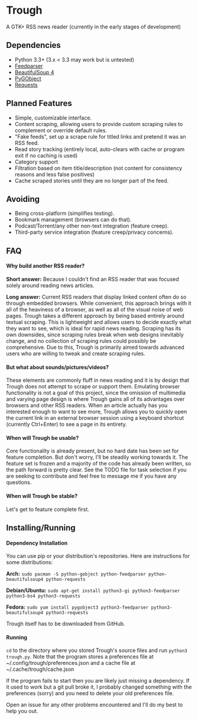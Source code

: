 Trough
======

A GTK+ RSS news reader (currently in the early stages of development)

## Dependencies
* Python 3.3+ (3.x < 3.3 may work but is untested)
* [Feedparser](https://pypi.python.org/pypi/feedparser)
* [BeautifulSoup 4](http://www.crummy.com/software/BeautifulSoup/)
* [PyGObject](https://wiki.gnome.org/action/show/Projects/PyGObject)
* [Requests](http://docs.python-requests.org/en/latest/)

## Planned Features
* Simple, customizable interface.
* Content scraping, allowing users to provide custom scraping rules to complement or override default rules.
* "Fake feeds", set up a scrape rule for titled links and pretend it was an RSS feed.
* Read story tracking (entirely local, auto-clears with cache or program exit if no caching is used)
* Category support
* Filtration based on item title/description (not content for consistency reasons and less false positives)
* Cache scraped stories until they are no longer part of the feed.

## Avoiding
* Being cross-platform (simplifies testing). 
* Bookmark management (browsers can do that).
* Podcast/Torrent/any other non-text integration (feature creep).
* Third-party service integration (feature creep/privacy concerns).

## FAQ

#### Why build another RSS reader?

**Short answer:** Because I couldn't find an RSS reader that was focused solely around reading news articles.

**Long answer:** Current RSS readers that display linked content often do so through embedded browsers. While 
convenient, this approach brings with it all of the heaviness of a browser, as well as all of the visual noise of web 
pages. Trough takes a different approach by being based entirely around textual scraping. This is lightweight and 
allows users to decide exactly what they want to see, which is ideal for rapid news reading. Scraping has its own 
downsides, since scraping rules break when web designs inevitably change, and no collection of scraping rules could 
possibly be comprehensive. Due to this, Trough is primarily aimed towards advanced users who are willing to tweak and 
create scraping rules.

#### But what about sounds/pictures/videos?
These elements are commonly fluff in news reading and it is by design that Trough does not attempt to scrape or support
them. Emulating browser functionality is not a goal of this project, since the omission of multimedia and varying page 
design is where Trough gains all of its advantages over browsers and other RSS readers. When an article actually has you 
interested enough to want to see more, Trough allows you to quickly open the current link in an external browser session
using a keyboard shortcut (currently Ctrl+Enter) to see a page in its entirety.

#### When will Trough be usable?
Core functionality is already present, but no hard date has been set for feature completion. But don't worry, I'll be 
steadily working towards it. The feature set is frozen and a majority of the code has already been written, so the path 
forward is pretty clear. See the TODO file for task selection if you are seeking to contribute and feel free to message 
me if you have any questions.

#### When will Trough be stable?
Let's get to feature complete first.

## Installing/Running

#### Dependency Installation
You can use pip or your distribution's repositories. Here are instructions for some distributions:

**Arch:** `sudo pacman -S python-gobject python-feedparser python-beautifulsoup4 python-requests`

**Debian/Ubuntu:** `sudo apt-get install python3-gi python3-feedparser python3-bs4 python3-requests`

**Fedora:** `sudo yum install pygobject3 python3-feedparser python3-beautifulsoup4 python3-requests`

Trough itself has to be downloaded from GitHub.

#### Running
`cd` to the directory where you stored Trough's source files and run `python3 trough.py`. Note that the
program stores a preferences file at ~/.config/trough/preferences.json and a cache file at 
~/.cache/trough/cache.json

If the program fails to start then you are likely just missing a dependency. If it used to work but a git pull broke it,
I probably changed something with the preferences (sorry) and you need to delete your old preferences file.

Open an issue for any other problems encountered and I'll do my best to help you out.